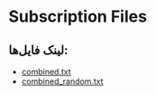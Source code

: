 # Subscription Files

## لینک فایل‌ها:

- [combined.txt](https://github.com/kail6548/freeconf/blob/main/combined.txt)
- [combined_random.txt](https://github.com/kail6548/freeconf/blob/main/combined_random.txt)
